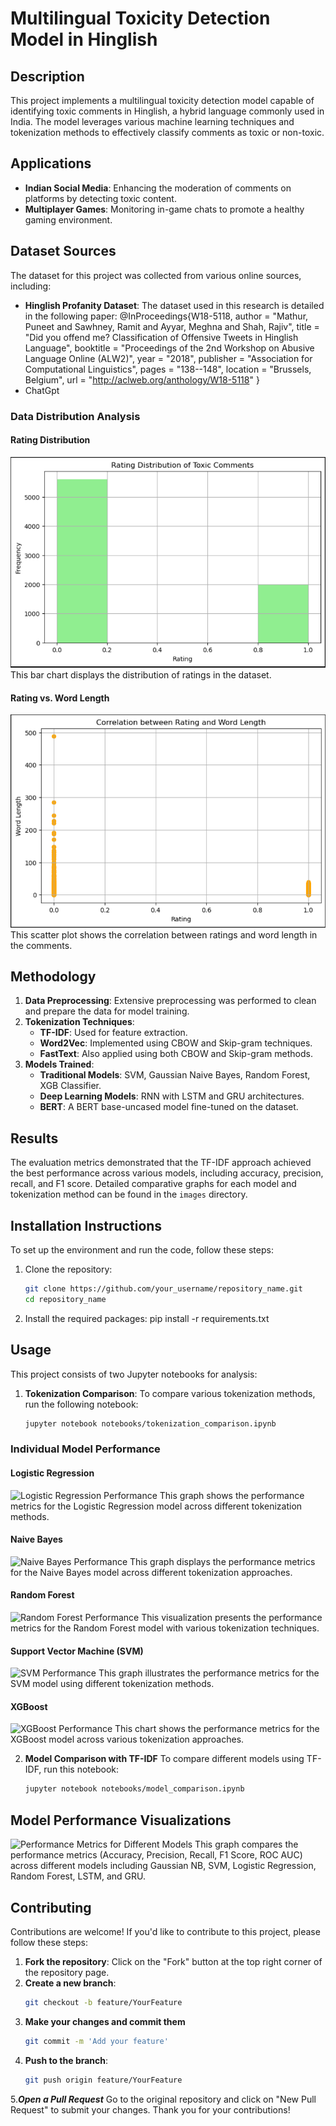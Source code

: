 # Multilingual Toxicity Detection Model in Hinglish

## Description
This project implements a multilingual toxicity detection model capable of identifying toxic comments in Hinglish, a hybrid language commonly used in India. The model leverages various machine learning techniques and tokenization methods to effectively classify comments as toxic or non-toxic.

## Applications
- **Indian Social Media**: Enhancing the moderation of comments on platforms by detecting toxic content.
- **Multiplayer Games**: Monitoring in-game chats to promote a healthy gaming environment.

## Dataset Sources
The dataset for this project was collected from various online sources, including:
- **Hinglish Profanity Dataset**: The dataset used in this research is detailed in the following paper:
 @InProceedings{W18-5118, author = "Mathur, Puneet and Sawhney, Ramit and Ayyar, Meghna and Shah, Rajiv", title = "Did you offend me? Classification of Offensive Tweets in Hinglish Language", booktitle = "Proceedings of the 2nd Workshop on Abusive Language Online (ALW2)", year = "2018", publisher = "Association for Computational Linguistics", pages = "138--148", location = "Brussels, Belgium", url = "http://aclweb.org/anthology/W18-5118" }
- ChatGpt

### Data Distribution Analysis

#### Rating Distribution
![Rating Distribution](images/rating_distribution.png)
This bar chart displays the distribution of ratings in the dataset.

#### Rating vs. Word Length
![Rating vs Word Length](images/rating_vs_word_len.png)
This scatter plot shows the correlation between ratings and word length in the comments.

## Methodology
1. **Data Preprocessing**: Extensive preprocessing was performed to clean and prepare the data for model training.
2. **Tokenization Techniques**:
   - **TF-IDF**: Used for feature extraction.
   - **Word2Vec**: Implemented using CBOW and Skip-gram techniques.
   - **FastText**: Also applied using both CBOW and Skip-gram methods.
3. **Models Trained**:
   - **Traditional Models**: SVM, Gaussian Naive Bayes, Random Forest, XGB Classifier.
   - **Deep Learning Models**: RNN with LSTM and GRU architectures.
   - **BERT**: A BERT base-uncased model fine-tuned on the dataset.

## Results
The evaluation metrics demonstrated that the TF-IDF approach achieved the best performance across various models, including accuracy, precision, recall, and F1 score. Detailed comparative graphs for each model and tokenization method can be found in the `images` directory.

## Installation Instructions
To set up the environment and run the code, follow these steps:

1. Clone the repository:
   ```bash
   git clone https://github.com/your_username/repository_name.git
   cd repository_name
   
2. Install the required packages:
   pip install -r requirements.txt

## Usage

This project consists of two Jupyter notebooks for analysis:

1. **Tokenization Comparison**: 
   To compare various tokenization methods, run the following notebook:
   ```bash
   jupyter notebook notebooks/tokenization_comparison.ipynb
### Individual Model Performance

#### Logistic Regression
![Logistic Regression Performance](images/tokenization_Logistic.png)
This graph shows the performance metrics for the Logistic Regression model across different tokenization methods.

#### Naive Bayes
![Naive Bayes Performance](images/tokenization_NB.png)
This graph displays the performance metrics for the Naive Bayes model across different tokenization approaches.

#### Random Forest
![Random Forest Performance](images/tokenization_Random_Forest.png)
This visualization presents the performance metrics for the Random Forest model with various tokenization techniques.

#### Support Vector Machine (SVM)
![SVM Performance](images/tokenization_SVM.png)
This graph illustrates the performance metrics for the SVM model using different tokenization methods.

#### XGBoost
![XGBoost Performance](images/tokenization_XGB.png)
This chart shows the performance metrics for the XGBoost model across various tokenization approaches.


2. **Model Comparison with TF-IDF**
   To compare different models using TF-IDF, run this notebook:
   ```bash
   jupyter notebook notebooks/model_comparison.ipynb
## Model Performance Visualizations

![Performance Metrics for Different Models](images/model_all.png)
This graph compares the performance metrics (Accuracy, Precision, Recall, F1 Score, ROC AUC) across different models including Gaussian NB, SVM, Logistic Regression, Random Forest, LSTM, and GRU.
   
## Contributing

Contributions are welcome! If you'd like to contribute to this project, please follow these steps:

1. **Fork the repository**: Click on the "Fork" button at the top right corner of the repository page.
2. **Create a new branch**: 
   ```bash
   git checkout -b feature/YourFeature
3. **Make your changes and commit them**
    ```bash
    git commit -m 'Add your feature'
4. **Push to the branch**:
    ```bash
    git push origin feature/YourFeature
5.***Open a Pull Request***
    Go to the original repository and click on "New Pull Request" to submit your changes.
Thank you for your contributions!







